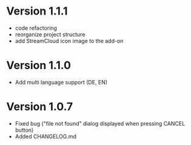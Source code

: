 # Version 1.1.1

* code refactoring
* reorganize project structure
* add StreamCloud icon image to the add-on

# Version 1.1.0

* Add multi language support (DE, EN)

# Version 1.0.7

* Fixed bug ("file not found" dialog displayed when pressing CANCEL button)
* Added CHANGELOG.md